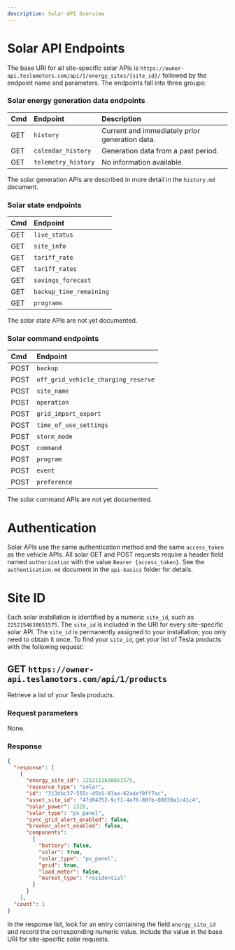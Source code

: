 ```yaml
---
description: Solar API Overview
---
```


# Solar API Endpoints

The base URI for all site-specific solar APIs is `https://owner-api.teslamotors.com/api/1/energy_sites/{site_id}/` followed by the endpoint name and parameters. The endpoints fall into three groups:

### Solar energy generation data endpoints

| Cmd | Endpoint            | Description                                    |
| :-- | :------------------ | :--------------------------------------------- |
| GET | `history`           | Current and immediately prior generation data. |
| GET | `calendar_history`  | Generation data from a past period.            |
| GET | `telemetry_history` | No information available.                      |

The solar generation APIs are described in more detail in the `history.md` document.

### Solar state endpoints

| Cmd | Endpoint                | 
| :-- | :---------------------- | 
| GET | `live_status`           | 
| GET | `site_info`             | 
| GET | `tariff_rate`           |
| GET | `tariff_rates`          |
| GET | `savings_forecast`      |
| GET | `backup_time_remaining` |
| GET | `programs`              |

The solar state APIs are not yet documented.

### Solar command endpoints

| Cmd  | Endpoint                            | 
| :--- | :---------------------------------- | 
| POST | `backup`                            | 
| POST | `off_grid_vehicle_charging_reserve` | 
| POST | `site_name`                         |
| POST | `operation`                         |
| POST | `grid_import_export`                |
| POST | `time_of_use_settings`              |
| POST | `storm_mode`                        |
| POST | `command`                           |
| POST | `program`                           |
| POST | `event`                             |
| POST | `preference`                        |

The solar command APIs are not yet documented.

# Authentication

Solar APIs use the same authentication method and the same `access_token` as the vehicle APIs.  All solar GET and POST requests require a header field named `authorization` with the value `Bearer {access_token}`. See the `authentication.md` document in the `api-basics` folder for details.

# Site ID

Each solar installation is identified by a numeric `site_id`, such as `2252154638651575`. The `site_id` is included in the URI for every site-specific solar API. The `site_id` is permanently assigned to your installation; you only need to obtain it once.  To find your `site_id`, get your list of Tesla products with the following request:

## GET `https://owner-api.teslamotors.com/api/1/products`

Retrieve a list of your Tesla products.

### Request parameters

None.

### Response

```json
{
  "response": [
    {
      "energy_site_id": 2252111638651575,
      "resource_type": "solar",
      "id": "313dbc37-555c-45b1-83aa-62a4ef9ff7ac",
      "asset_site_id": "47d04752-9cf1-4e76-88fb-08839a1c41c4",
      "solar_power": 2320,
      "solar_type": "pv_panel",
      "sync_grid_alert_enabled": false,
      "breaker_alert_enabled": false,
      "components":
        {
          "battery": false,
          "solar": true,
          "solar_type": "pv_panel",
          "grid": true,
          "load_meter": false,
          "market_type": "residential"
        }
      }
    ],
  "count": 1
}
```

In the response list, look for an entry containing the field `energy_site_id` and record the corresponding numeric value.  Include the value in the base URI for site-specific solar requests.
